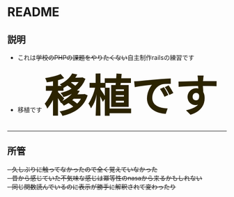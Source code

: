 # README

## 説明

- これは~~学校のPHPの課題をやりたくない~~自主制作railsの練習です
- 移植です
<strong style="font-size: 100px; color: #2b2301;">移植です</strong>
---
## 所管

~~- 久しぶりに触ってなかったので全く覚えていなかった~~  
~~- 昔から感じていた不気味な感じは冪等性のnasaから来るかもしれない~~  
  ~~- 同じ関数読んでいるのに表示が勝手に解釈されて変わったり~~
